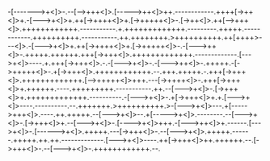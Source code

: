 -[------->+<]>-.--[-->+++<]>.[----->++<]>++.------------.++++[->++<]>+.-[--->+<]>+.++[->++++<]>+.[->+++++<]>-.[->++<]>.++[-->+++<]>.++++++++++++.-----------.+.+++++++++++++.---------.+++++.------------.++++++++++.-----------.++.++++++++.>++++++++++.++[++++>---<]>.-[--->+<]>+.++[->++++<]>+.[->+++++<]>-.-[--->++<]>-.+++++.++++++.+++[->+++<]>.+++++++++++++.-------------.[--->+<]>----.+.+++[->+++<]>.-.-[--->+<]>-.-[--->++<]>-.+++++.-[->+++++<]>-.+[->+++<]>.++++++++++++.--.+++.+++++.-.+++[->+++<]>.+++++++++++++.[-->+++++<]>+++.---[->++++<]>-.+++[->+++<]>+.++++++.----.+++++++++.-----------.++.--[--->+<]>-.[->+++<]>+.+++++++++++++.----------.-[--->+<]>-.+[->+++<]>+.+.[--->+<]>----.----------.--.+++++++.>++++++++++.>-[--->+<]>---.+[----->+++<]>.----.++.+++++.--[--->+<]>--.+[----->+<]>.--------.--[--->+<]>-.[->+++<]>+.--[--->+<]>-.[---->+<]>+++.-[--->++<]>+.------.[--->+<]>-.[------>+<]>.+++++.---[->+++<]>-.--[--->+<]>.+++++.------.+++++.++.++.-------------.[--->+<]>----.++[->+++<]>++.++++++.--.[->+++<]>-.--[--->+<]>-.++++++++++++.--.
